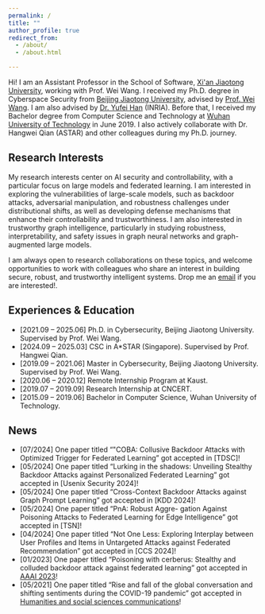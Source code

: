 ```yaml
---
permalink: /
title: ""
author_profile: true
redirect_from: 
  - /about/
  - /about.html

---
```


Hi! I am an Assistant Professor in the School of Software, [Xi'an Jiaotong University](https://se.xjtu.edu.cn/), working with Prof. Wei Wang.
I received my Ph.D. degree in Cyberspace Security from [Beijing Jiaotong University](https://cst.bjtu.edu.cn/), advised by [Prof. Wei Wang](http://faculty.bjtu.edu.cn/8493/). I am also advised by [Dr. Yufei Han](https://scholar.google.com/citations?user=xdCvBg0AAAAJ&hl=en) (INRIA). Before that, I received my Bachelor degree from  Computer Science and Technology at [Wuhan University of Technology](https://www.whut.edu.cn/) in June 2019. I also actively collaborate with Dr. Hangwei Qian (ASTAR) and other colleagues  during my Ph.D. journey.

## Research Interests

My research interests center on AI security and controllability, with a particular focus on large models and federated learning. I am interested in exploring the vulnerabilities of large-scale models, such as backdoor attacks, adversarial manipulation, and robustness challenges under distributional shifts, as well as developing defense mechanisms that enhance their controllability and trustworthiness. I am also interested in trustworthy graph intelligence, particularly in studying robustness, interpretability, and safety issues in graph neural networks and graph-augmented large models.

I am always open to research collaborations on these topics, and welcome opportunities to work with colleagues who share an interest in building secure, robust, and trustworthy intelligent systems. Drop me an [email](xiaoting.lyu@xjtu.edu.cn) if you are interested!.


## Experiences & Education 

- [2021.09 – 2025.06] Ph.D. in Cybersecurity, Beijing Jiaotong University. Supervised by Prof. Wei Wang.
- [2024.09 – 2025.03] CSC in A*STAR (Singapore). Supervised by Prof. Hangwei Qian.
- [2019.09 – 2021.06] Master in Cybersecurity, Beijing Jiaotong University. Supervised by Prof. Wei Wang.
- [2020.06 – 2020.12] Remote Internship Program at Kaust.
- [2019.07 – 2019.09] Research Internship at CNCERT.
- [2015.09 – 2019.06] Bachelor in Computer Science, Wuhan University of Technology. 

## News
- [07/2024] One paper titled “"COBA: Collusive Backdoor Attacks with Optimized Trigger for Federated Learning” got accepted in [TDSC]!
- [05/2024] One paper titled “Lurking in the shadows: Unveiling Stealthy Backdoor Attacks against Personalized Federated Learning” got accepted in [Usenix Security 2024]!
- [05/2024] One paper titled “Cross-Context Backdoor Attacks against Graph Prompt Learning” got accepted in [KDD 2024]!
- [05/2024] One paper titled “PnA: Robust Aggre- gation Against Poisoning Attacks to Federated Learning for Edge Intelligence” got accepted in [TSN]!
- [04/2024] One paper titled “Not One Less: Exploring Interplay between User Profiles and Items in Untargeted Attacks against Federated Recommendation” got accepted in [CCS 2024]!
- [01/2023] One paper titled “Poisoning with cerberus: Stealthy and colluded backdoor attack against federated learning” got accepted in [AAAI 2023](https://ojs.aaai.org/index.php/AAAI/article/view/26083)!
- [05/2021] One paper titled “Rise and fall of the global conversation and shifting sentiments during the COVID-19 pandemic” got accepted in [Humanities and social sciences communications](https://www.nature.com/articles/s41599-021-00798-7)!

